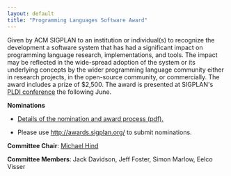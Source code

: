 ```yaml
---
layout: default
title: "Programming Languages Software Award"
---
```

Given by ACM SIGPLAN to an institution or individual(s) to
recognize the development a software system that has had a
significant impact on programming language research,
implementations, and tools. The impact may be reflected in the
wide-spread adoption of the system or its underlying concepts by
the wider programming language community either in research
projects, in the open-source community, or commercially. The award
includes a prize of $2,500. The award is presented at SIGPLAN's
[PLDI conference](Conferences/PLDI/Main) the following June.  

**Nominations**

- [Details of the nomination and award process (pdf).](http://www.sigplan.org/sites/default/files/award-nominations.pdf)

- Please use <http://awards.sigplan.org/> to submit nominations.

**Committee Chair**: [Michael Hind](mailto:hind@acm.org)

**Committee Members**: Jack Davidson, Jeff Foster, Simon Marlow, Eelco Visser

